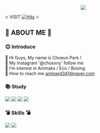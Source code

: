 <p align="center">
  <img src="https://capsule-render.vercel.app/api?type=wave&color=FFFF00&height=300&section=header&text=PARK CHOEUN&fontSize=70" />


🔥 VISIT [![Hits](https://hits.seeyoufarm.com/api/count/incr/badge.svg?url=https%3A%2F%2Fgithub.com%2Fu-huna&count_bg=%23F0D949&title_bg=%2396DA47&icon=&icon_color=%23FFFFFF&title=hits&edge_flat=false)](https://hits.seeyoufarm.com) 🔥

## 🎁 ABOUT ME 🎁

### 😊 Introduce  

  💛 Hi Guys, My name is Choeun Park ! <br>
  💛 My Instagram '@choxxny' follow me <br>
  💛 I’m interest in Animaks / Eco / Boxing <br>
  💛 How to reach me amlswjd341@naver.com
  
### 📚 Study
<img src="https://img.shields.io/badge/html5-E34F26?style=for-the-badge&logo=html5&logoColor=white"> <img src="https://img.shields.io/badge/C Sharp-239120?style=for-the-badge&logo=C Sharp&logoColor=white">
<img src="https://img.shields.io/badge/Java-007396?style=for-the-badge&logo=html5&logoColor=white">
<img src="https://img.shields.io/badge/CSS Wizardry-F43059?style=for-the-badge&logo=html5&logoColor=white">


### 💣 Skills 💣
<img src="https://img.shields.io/badge/Adobe Illustrator-FF9A00?style=for-the-badge&logo=html5&logoColor=white"> <img src="https://img.shields.io/badge/Adobe Photoshop-31A8FF?style=for-the-badge&logo=html5&logoColor=white">
  
 </p>
